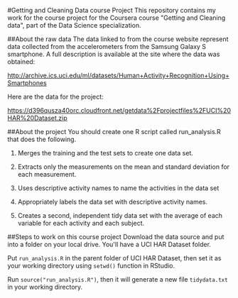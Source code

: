 #Getting and Cleaning Data course Project
This repository contains my work for the course project for the Coursera course "Getting and Cleaning data", part of the Data Science specialization.

##About the raw data
The data linked to from the course website represent data collected from the accelerometers from the Samsung Galaxy S smartphone. A full description is available at the site where the data was obtained:

http://archive.ics.uci.edu/ml/datasets/Human+Activity+Recognition+Using+Smartphones

Here are the data for the project:

https://d396qusza40orc.cloudfront.net/getdata%2Fprojectfiles%2FUCI%20HAR%20Dataset.zip

##About the project
You should create one R script called run_analysis.R that does the following.

1. Merges the training and the test sets to create one data set.

2. Extracts only the measurements on the mean and standard deviation for each measurement.

3. Uses descriptive activity names to name the activities in the data set

4. Appropriately labels the data set with descriptive activity names.

5. Creates a second, independent tidy data set with the average of each variable for each activity and each subject.

##Steps to work on this course project
Download the data source and put into a folder on your local drive. You'll have a UCI HAR Dataset folder.

Put `run_analysis.R` in the parent folder of UCI HAR Dataset, then set it as your working directory using `setwd()` function in RStudio.

Run `source("run_analysis.R")`, then it will generate a new file `tidydata.txt` in your working directory.
